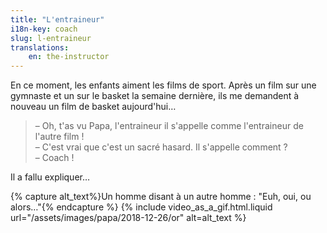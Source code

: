```yaml
---
title: "L'entraineur"
i18n-key: coach
slug: l-entraineur
translations:
    en: the-instructor
---
```


En ce moment, les enfants aiment les films de sport. Après un film sur une gymnaste et un sur le basket la semaine dernière, ils me demandent à nouveau un film de basket aujourd'hui…

<!-- more -->

> – Oh, t'as vu Papa, l'entraineur il s'appelle comme l'entraineur de l'autre film !  
> – C'est vrai que c'est un sacré hasard. Il s'appelle comment ?  
> – Coach !

Il a fallu expliquer…

{% capture alt_text%}Un homme disant à un autre homme : "Euh, oui, ou alors…"{% endcapture %} {% include video_as_a_gif.html.liquid
url="/assets/images/papa/2018-12-26/or"
alt=alt_text
%}
